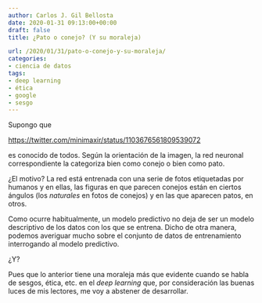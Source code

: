 ```yaml
---
author: Carlos J. Gil Bellosta
date: 2020-01-31 09:13:00+00:00
draft: false
title: ¿Pato o conejo? (Y su moraleja)

url: /2020/01/31/pato-o-conejo-y-su-moraleja/
categories:
- ciencia de datos
tags:
- deep learning
- ética
- google
- sesgo
---
```





Supongo que








https://twitter.com/minimaxir/status/1103676561809539072








es conocido de todos. Según la orientación de la imagen, la red neuronal correspondiente la categoriza bien como conejo o bien como pato.







¿El motivo? La red está entrenada con una serie de fotos etiquetadas por humanos y en ellas, las figuras en que parecen conejos están en ciertos ángulos (los _naturales_ en fotos de conejos)  y en las que aparecen patos, en otros.







Como ocurre habitualmente, un modelo predictivo no deja de ser un modelo descriptivo de los datos con los que se entrena. Dicho de otra manera, podemos averiguar mucho sobre el conjunto de datos de entrenamiento interrogando al modelo predictivo.







¿Y?







Pues que lo anterior tiene una moraleja más que evidente cuando se habla de sesgos, ética, etc. en el _deep learning_ que, por consideración las buenas luces de mis lectores, me voy a abstener de desarrollar.




